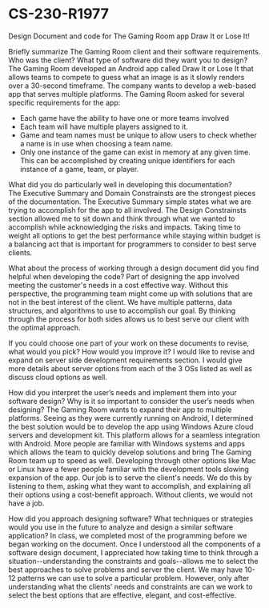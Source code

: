 # CS-230-R1977
Design Document and code for The Gaming Room app Draw It or Lose It!

Briefly summarize The Gaming Room client and their software requirements. Who was the client? What type of software did they want you to design?
The Gaming Room developed an Android app called Draw It or Lose It that allows teams to compete to guess what an image is as it slowly renders over a 30-second timeframe.  The company wants to develop a web-based app that serves multiple platforms.  The Gaming Room asked for several specific requirements for the app:
  - Each game have the ability to have one or more teams involved
  - Each team will have multiple players assigned to it.
  - Game and team names must be unique to allow users to check whether a name is in use when choosing a team name.
  - Only one instance of the game can exist in memory at any given time. This can be accomplished by creating unique identifiers for each instance of a game, team, or player.

What did you do particularly well in developing this documentation?  
The Executive Summary and Domain Constrainsts are the strongest pieces of the documentation.  The Executive Summary simple states what we are trying to accomplish for the app to all involved.  The Design Constrainsts section allowed me to sit down and think through what we wanted to accomplish while acknowledging the risks and impacts.  Taking time to weight all options to get the best performance while staying within budget is a balancing act that is important for programmers to consider to best serve clients.

What about the process of working through a design document did you find helpful when developing the code?
Part of designing the app involved meeting the customer's needs in a cost effective way.  Without this perspective, the programming team might come up with solutions that are not in the best interest of the client.  We have multiple patterns, data structures, and algorithms to use to accomplish our goal.  By thinking through the process for both sides allows us to best serve our client with the optimal approach.

If you could choose one part of your work on these documents to revise, what would you pick? How would you improve it?
I would like to revise and expand on server side development requirements section.  I would give more details about server options from each of the 3 OSs listed as well as discuss cloud options as well.

How did you interpret the user’s needs and implement them into your software design? Why is it so important to consider the user’s needs when designing?
The Gaming Room wants to expand their app to multiple  platforms.  Seeing as they were currently running on Android, I determined the best solution would be to develop the app using Windows Azure cloud servers and development kit.  This platform allows for a seamless integration with Android.  More people are familiar with Windows systems and apps which allows the team to quickly develop solutions and bring The Gaming Room team up to speed as well.  Developing through other options like Mac or Linux have a fewer people familiar with the development tools slowing expansion of the app.  Our job is to serve the client's needs.  We do this by listening to them, asking what they want to accomplish, and explaining all their options using a cost-benefit approach.  Without clients, we would not have a job. 

How did you approach designing software? What techniques or strategies would you use in the future to analyze and design a similar software application?
In class, we completed most of the programming before we began working on the document.  Once I understood all the components of a software design document, I appreciated how taking time to think through a situation--understanding the constraints and goals--allows me to select the best approaches to solve problems and server the client.  We may have 10-12 patterns we can use to solve a particular problem. However, only after understanding what the clients' needs and constraints are can we work to select the best options that are effective, elegant, and cost-effective.

